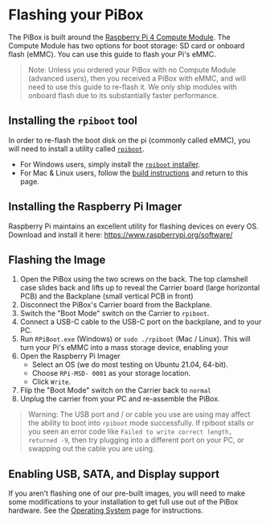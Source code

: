 # Flashing your PiBox

The PiBox is built around the [Raspberry Pi 4 Compute Module](https://datasheets.raspberrypi.org/cm4/cm4-product-brief.pdf). The Compute Module has two options for boot storage: SD card or onboard flash (eMMC). You can use this guide to flash your Pi's eMMC.

> Note: Unless you ordered your PiBox with no Compute Module (advanced users), then you received a PiBox with eMMC, and will need to use this guide to re-flash it. We only ship modules with onboard flash due to its substantially faster performance.

## Installing the `rpiboot` tool

In order to re-flash the boot disk on the pi (commonly called eMMC), you will need to install a utility called [`rpiboot`](https://github.com/raspberrypi/usbboot).

-   For Windows users, simply install the [`rpiboot` installer](https://github.com/raspberrypi/usbboot/raw/master/win32/rpiboot_setup.exe).
-   For Mac & Linux users, follow the [build instructions](https://github.com/raspberrypi/usbboot#building) and return to this page.

## Installing the Raspberry Pi Imager

Raspberry Pi maintains an excellent utility for flashing devices on every OS. Download and install it here: https://www.raspberrypi.org/software/

## Flashing the Image

1. Open the PiBox using the two screws on the back. The top clamshell case slides back and lifts up to reveal the Carrier board (large horizontal PCB) and the Backplane (small vertical PCB in front)
1. Disconnect the PiBox's Carrier board from the Backplane.
1. Switch the "Boot Mode" switch on the Carrier to `rpiboot`.
1. Connect a USB-C cable to the USB-C port on the backplane, and to your PC.
1. Run `RPiBoot.exe` (Windows) or `sudo ./rpiboot` (Mac / Linux). This will turn your Pi's eMMC into a mass storage device, enabling your
1. Open the Raspberry Pi Imager
    - Select an OS (we do most testing on Ubuntu 21.04, 64-bit).
    - Choose `RPi-MSD- 0001` as your storage location.
    - Click `Write`.
1. Flip the "Boot Mode" switch on the Carrier back to `normal`
1. Unplug the carrier from your PC and re-assemble the PiBox.

> Warning: The USB port and / or cable you use are using may affect the ability to boot into `rpiboot` mode successfully. If rpiboot stalls or you seen an error code like `Failed to write correct length, returned -9`, then try plugging into a different port on your PC, or swapping out the cable you are using.

## Enabling USB, SATA, and Display support

If you aren't flashing one of our pre-built images, you will need to make some modifications to your installation to get full use out of the PiBox hardware. See the [Operating System](/guides/pibox/os) page for instructions.
